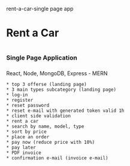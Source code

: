  rent-a-car-single page app
 # Rent a Car <h1>
 ### Single Page Application <h3>

 React, Node, MongoDB, Express - MERN

	* top 3 offerse (landing page)
	* 3 main types subcategory (landing page)
	* log-in
	* register
	* reset password
	* reset e-mail with generated token valid 1h
	* client side validation
	* rent a car 
	* search by name, model, type
	* sort by price
	* place an order
	* pay now (reduce price with 10%)
	* pay later
	* PDF invoice
	* confirmation e-mail (invoice e-mail)

